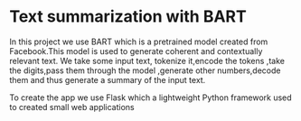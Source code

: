 # Text summarization with BART 

In this project we use BART which is a pretrained model created from Facebook.This model is used to generate coherent and contextually relevant text. We take some input text, tokenize it,encode the tokens ,take the digits,pass them through the model ,generate other numbers,decode them and thus generate a summary of the input text.

To create the app we use Flask which a lightweight Python framework used to created small web applications